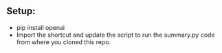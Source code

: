 ## Setup:
- pip install openai
- Import the shortcut and update the script to run the summary.py code from where you cloned this repo.

